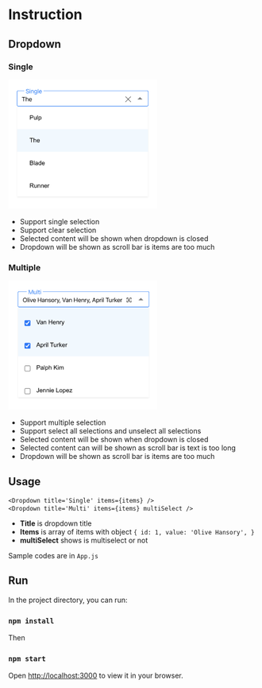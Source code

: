 # Instruction

## Dropdown

### Single
<img src="public/single.png" width = "300" height = "260" />

* Support single selection
* Support clear selection
* Selected content will be shown when dropdown is closed
* Dropdown will be shown as scroll bar is items are too much


### Multiple

<img src="public/multiple.png" width = "300" height = "260" />

* Support multiple selection
* Support select all selections and unselect all selections
* Selected content will be shown when dropdown is closed
* Selected content can will be shown as scroll bar is text is too long
* Dropdown will be shown as scroll bar is items are too much

## Usage
```
<Dropdown title='Single' items={items} />
<Dropdown title='Multi' items={items} multiSelect />
```

* **Title** is dropdown title
* **Items** is array of items with object ``` {
    id: 1,
    value: 'Olive Hansory',
  } ```
* **multiSelect** shows is multiselect or not

Sample codes are in `App.js`

## Run

In the project directory, you can run:

### `npm install`

Then
### `npm start`

Open [http://localhost:3000](http://localhost:3000) to view it in your browser.

